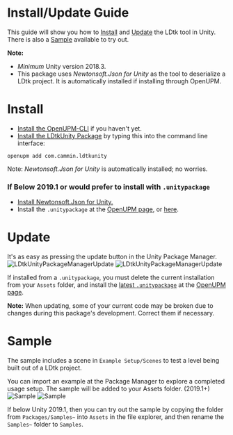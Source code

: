 # Install/Update Guide
This guide will show you how to [Install](https://github.com/Cammin/LDtkUnity/blob/master/INSTALL.md#install) and [Update](https://github.com/Cammin/LDtkUnity/blob/master/INSTALL.md#update) the LDtk tool in Unity. There is also a [Sample](https://github.com/Cammin/LDtkUnity/blob/master/INSTALL.md#sample) available to try out.
<br/>

**Note:** 
- *Minimum* Unity version 2018.3.
- This package uses *Newtonsoft.Json for Unity* as the tool to deserialize a LDtk project. It is automatically installed if installing through OpenUPM.

# Install
- [Install the OpenUPM-CLI](https://openupm.com/docs/getting-started.html#installing-openupm-cli) if you haven't yet.
- [Install the LDtkUnity Package](https://openupm.com/docs/getting-started.html#installing-a-upm-package) by typing this into the command line interface:  
```
openupm add com.cammin.ldtkunity
```  
Note: *Newtonsoft.Json for Unity* is automatically installed; no worries.
<br/>

### If Below 2019.1 or would prefer to install with `.unitypackage`
- [Install Newtonsoft.Json for Unity.](https://github.com/jilleJr/Newtonsoft.Json-for-Unity/wiki/Installation-via-UPM)  
- Install the `.unitypackage` at the [OpenUPM page](https://openupm.com/packages/com.cammin.ldtkunity/), or [here](https://package-installer.glitch.me/v1/installer/OpenUPM/com.cammin.ldtkunity?registry=https%3A%2F%2Fpackage.openupm.com).  

# Update
It's as easy as pressing the update button in the Unity Package Manager.
![LDtkUnityPackageManagerUpdate](https://github.com/Cammin/LDtkUnity/blob/master/DocImages~/LDtkUnityPackageManagerUpdate.png)
![LDtkUnityPackageManagerUpdate](https://github.com/Cammin/LDtkUnity/blob/master/DocImages~/LDtkUnityPackageManagerUpdateOldDesign.png)  

If installed from a `.unitypackage`, you must delete the current installation from your `Assets` folder, and install the [latest `.unitypackage`](https://package-installer.glitch.me/v1/installer/OpenUPM/com.cammin.ldtkunity?registry=https%3A%2F%2Fpackage.openupm.com) at the [OpenUPM page](https://openupm.com/packages/com.cammin.ldtkunity/).  
  
**Note:** When updating, some of your current code may be broken due to changes during this package's development. Correct them if necessary.  

# Sample
The sample includes a scene in `Example Setup/Scenes` to test a level being built out of a LDtk project.  

You can import an example at the Package Manager to explore a completed usage setup. The sample will be added to your Assets folder. (2019.1+)  
![Sample](https://github.com/Cammin/LDtkUnity/blob/master/DocImages~/SamplePackageManager.png)
![Sample](https://github.com/Cammin/LDtkUnity/blob/master/DocImages~/SampleProjectView.png)

If below Unity 2019.1, then you can try out the sample by copying the folder from `Packages/Samples~` into `Assets` in the file explorer, and then rename the `Samples~` folder to `Samples`.  
